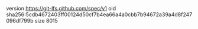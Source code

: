 version https://git-lfs.github.com/spec/v1
oid sha256:5cdb4672403ff00124d50cf7b4ea66a4a0cbb7b94672a39a4d8f247096df799b
size 8015
